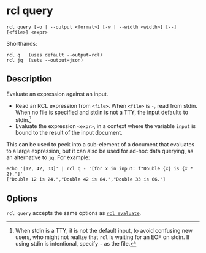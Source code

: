 # rcl query

    rcl query [-o | --output <format>] [-w | --width <width>] [--] [<file>] <expr>

Shorthands:

    rcl q   (uses default --output=rcl)
    rcl jq  (sets --output=json)

## Description

Evaluate an expression against an input.

 * Read an <abbr>RCL</abbr> expression from `<file>`. When `<file>` is `-`,
   read from stdin. When no file is specified and stdin is not a <abbr>TTY</abbr>,
   the input defaults to stdin.[^1]
 * Evaluate the expression `<expr>`, in a context where the variable `input`
   is bound to the result of the input document.

[^1]: When stdin is a <abbr>TTY</abbr>, it is not the default input, to avoid
      confusing new users, who might not realize that `rcl` is waiting for an
      <abbr>EOF</abbr> on stdin. If using stdin is intentional, specify `-` as
      the file.

This can be used to peek into a sub-element of a document that evaluates to a
large expression, but it can also be used for ad-hoc data querying, as an
alternative to [`jq`](https://jqlang.github.io/jq/). For example:

    echo '[12, 42, 33]' | rcl q - '[for x in input: f"Double {x} is {x * 2}."]'
    ["Double 12 is 24.","Double 42 is 84.","Double 33 is 66."]

## Options

`rcl query` accepts the same options
as [`rcl evaluate`](rcl_evaluate.md#options).
